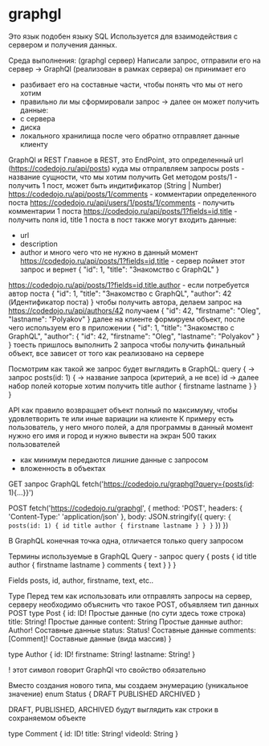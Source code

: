 # graphgl
Это язык подобен языку SQL
Используется для взаимодействия с сервером и получения данных.

Среда выполнения: (graphgl сервер)
Написали запрос, отправили его на сервер -> 
GraphQl (реализован в рамках сервера) он принимает его
- разбивает его на составные части, чтобы понять что мы от него хотим
- правильно ли мы сформировали запрос
-> далее он может получить данные:
- с сервера
- диска
- локального хранилища
после чего обратно отправляет данные клиенту

GraphQl и REST
Главное в REST, это EndPoint, это определенный url (https://codedojo.ru/api/posts) 
куда мы отпралвляем запросы
posts - название сущности, что мы хотим получить Get методом
posts/1 - получить 1 пост, может быть индитификатор (String | Number)
https://codedojo.ru/api/posts/1/comments - комментарии определенного поста
https://codedojo.ru/api/users/1/posts/1/comments - получить комментарии 1 поста
https://codedojo.ru/api/posts/1?fields=id,title - получить поля id, title 1 поста
в пост также могут входить данные:
- url
- description
- author
и много чего что не нужно в данный момент
https://codedojo.ru/api/posts/1?fields=id,title - сервер поймет этот запрос и вернет
{
    "id": 1,
    "title": "Знакомство с GraphQL"
}

https://codedojo.ru/api/posts/1?fields=id,title,author - если потребуется автор поста
{
    "id": 1,
    "title": "Знакомство с GraphQL",
    "author": 42 (Идентификатор поста)
}
чтобы получить автора, делаем запрос на https://codedojo.ru/api/authors/42 получаем
{
    "id": 42,
    "firstname": "Oleg",
    "lastname": "Polyakov"
}
далее на клиенте формируем объект, после чего используем его в приложении
{
    "id": 1,
    "title": "Знакомство с GraphQL",
    "author": {
        "id": 42,
        "firstname": "Oleg",
        "lastname": "Polyakov"
    }
} тоесть пришлось выполнить 2 запроса чтобы получить финальный объект, все зависет от
того как реализовано на сервере


Посмотрим как такой же запрос будет выглядить в GraphQL:
query { -> запрос
    posts(id: 1) { -> название запроса (критерий, а не все)
        id -> далее набор полей которые хотим получить
        title
        author {
            firstname
            lastname
        }
    }
}

API как правило возвращает объект полный по максимуму, чтобы удовлетворить те или иные 
вариации на клиенте
К примеру есть пользователь, у него много полей, а для программы в данный момент нужно его имя и город 
и нужно вывести на экран 500 таких пользователей
- как минимум передаются лишние данные с запросом
- вложенность в объектах

GET запрос GraphQL
fetch('https://codedojo.ru/graphgl?query={posts(id: 1){...}}')

POST
fetch('https://codedojo.ru/graphgl', {
    method: 'POST',
    headers: {
        'Content-Type:' 'application/json'
    },
    body: JSON.stringify({
        query: `
            {
                posts(id: 1) {
                    id
                    title
                    author {
                        firstname
                        lastname
                    }
                }
            }
        `
    })
})

В GraphQL конечная точка одна, отличается только query запросом

Термины используемые в GraphQL 
Query - запрос
query {
    posts {
        id
        title
        author {
            firstname
            lastname
        }
        comments {
            text
        }
    }
}

Fields 
posts, id, author, firstname, text, etc..

Type
Перед тем как использовать или отправлять запросы на сервер, серверу необходимо 
объяснить что такое POST, объявляем тип данных POST
type Post {
    id: ID! Простые данные (по сути здесь тоже строка)
    title: String! Простые данные
    content: String Простые данные
    author: Author! Составные данные
    status: Status! Составные данные
    comments: [Comment]! Составные данные (вида массив)
}

type Author {
    id: ID!
    firstname: String!
    lastname: String!
}

! этот символ говорит GraphQl что свойство обязательно

Вместо создания нового типа, мы создаем энумерацию (уникальное значение)
enum Status {
    DRAFT
    PUBLISHED
    ARCHIVED
}

DRAFT, PUBLISHED, ARCHIVED будут выглядить как строки в сохраняемом объекте

type Comment {
    id: ID!
    title: String!
    videoId: String
}
